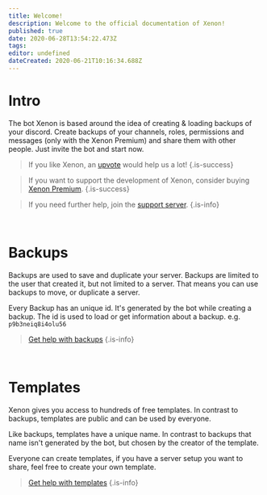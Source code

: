 ```yaml
---
title: Welcome!
description: Welcome to the official documentation of Xenon!
published: true
date: 2020-06-28T13:54:22.473Z
tags: 
editor: undefined
dateCreated: 2020-06-21T10:16:34.688Z
---
```


# Intro
The bot Xenon is based around the idea of creating & loading backups of your discord. Create backups of your channels, roles, permissions and messages (only with the Xenon Premium) and share them with other people. Just invite the bot and start now.

> If you like Xenon, an [upvote](https://top.gg/bot/416358583220043796/vote) would help us a lot! 
{.is-success}

> If you want to support the development of Xenon, consider buying [Xenon Premium](/premium).
{.is-success}

> If you need further help, join the [support server](https://xenon.bot/discord).
{.is-info}

<br />

# Backups

Backups are used to save and duplicate your server. Backups are limited to the user that created it, but not limited to a server. That means you can use backups to move, or duplicate a server.

Every Backup has an unique id. It's generated by the bot while creating a backup. The id is used to load or get information about a backup. e.g. `p9b3neiq8i4olu56`

> [Get help with backups](/backups)
{.is-info}

<br />

# Templates

Xenon gives you access to hundreds of free templates. In contrast to backups, templates are public and can be used by everyone.

Like backups, templates have a unique name. In contrast to backups that name isn't generated by the bot, but chosen by the creator of the template.

Everyone can create templates, if you have a server setup you want to share, feel free to create your own template.

> [Get help with templates](/templates)
{.is-info}